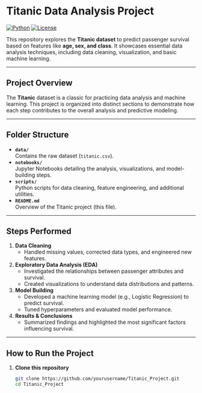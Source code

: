 # Titanic Data Analysis Project

[![Python](https://img.shields.io/badge/Python-3.8%2B-blue.svg)](https://www.python.org/)
[![License](https://img.shields.io/badge/License-MIT-green.svg)](LICENSE)

This repository explores the **Titanic dataset** to predict passenger survival based on features like **age, sex, and class**. It showcases essential data analysis techniques, including data cleaning, visualization, and basic machine learning.

---

## Project Overview

The **Titanic** dataset is a classic for practicing data analysis and machine learning. This project is organized into distinct sections to demonstrate how each step contributes to the overall analysis and predictive modeling.

---

## Folder Structure

- **`data/`**  
  Contains the raw dataset (`titanic.csv`).
- **`notebooks/`**  
  Jupyter Notebooks detailing the analysis, visualizations, and model-building steps.
- **`scripts/`**  
  Python scripts for data cleaning, feature engineering, and additional utilities.
- **`README.md`**  
  Overview of the Titanic project (this file).

---

## Steps Performed

1. **Data Cleaning**  
   - Handled missing values, corrected data types, and engineered new features.
2. **Exploratory Data Analysis (EDA)**  
   - Investigated the relationships between passenger attributes and survival.
   - Created visualizations to understand data distributions and patterns.
3. **Model Building**  
   - Developed a machine learning model (e.g., Logistic Regression) to predict survival.
   - Tuned hyperparameters and evaluated model performance.
4. **Results & Conclusions**  
   - Summarized findings and highlighted the most significant factors influencing survival.

---

## How to Run the Project

1. **Clone this repository**  
   ```bash
   git clone https://github.com/yourusername/Titanic_Project.git
   cd Titanic_Project
